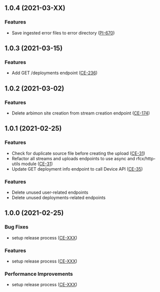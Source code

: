 <a name="1.0.4"></a>
## 1.0.4 (2021-03-XX)

### Features
* Save ingested error files to error directory ([PI-670](https://jira.rfcx.org/browse/PI-670))

<a name="1.0.3"></a>
## 1.0.3 (2021-03-15)

### Features
* Add GET /deployments endpoint ([CE-236](https://jira.rfcx.org/browse/CE-236))


<a name="1.0.2"></a>
## 1.0.2 (2021-03-02)

### Features
* Delete arbimon site creation from stream creation endpoint ([CE-174](https://jira.rfcx.org/browse/CE-174))


<a name="1.0.1"></a>
## 1.0.1 (2021-02-25)

### Features
* Check for duplicate source file before creating the upload ([CE-31](https://jira.rfcx.org/browse/CE-31))
* Refactor all streams and uploads endpoints to use async and rfcx/http-utils module ([CE-31](https://jira.rfcx.org/browse/CE-31))
* Update GET deployment info endpoint to call Device API ([CE-35](https://jira.rfcx.org/browse/CE-35))

### Features
* Delete unused user-related endpoints
* Delete unused deployments-related endpoints


<a name="1.0.0"></a>
## 1.0.0 (2021-02-25)

### Bug Fixes
* setup release process ([CE-XXX](https://jira.rfcx.org/browse/CE-XXX))

### Features
* setup release process ([CE-XXX](https://jira.rfcx.org/browse/CE-XXX))

### Performance Improvements
* setup release process ([CE-XXX](https://jira.rfcx.org/browse/CE-XXX))
